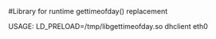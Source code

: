  #Library for runtime gettimeofday() replacement

USAGE:
     LD_PRELOAD=/tmp/libgettimeofday.so dhclient eth0
